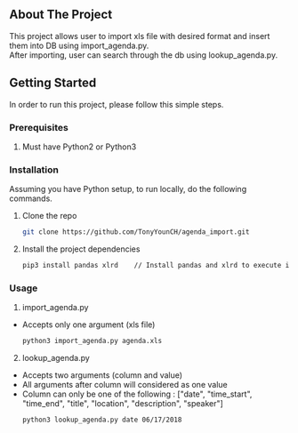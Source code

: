 ## About The Project

This project allows user to import xls file with desired format and insert them into DB using import_agenda.py.  
After importing, user can search through the db using lookup_agenda.py.

## Getting Started

In order to run this project, please follow this simple steps.

### Prerequisites

1. Must have Python2 or Python3

### Installation

Assuming you have Python setup, to run locally, do the following commands. 

1. Clone the repo
   ```sh
   git clone https://github.com/TonyYounCH/agenda_import.git
   ```
2. Install the project dependencies
    ```sh
    pip3 install pandas xlrd    // Install pandas and xlrd to execute import_agenda.py
    ```

### Usage

1. import_agenda.py  
- Accepts only one argument (xls file)
    ```sh
    python3 import_agenda.py agenda.xls
    ```

2. lookup_agenda.py
- Accepts two arguments (column and value)  
- All arguments after column will considered as one value
- Column can only be one of the following : ["date", "time_start", "time_end", "title", "location", "description", "speaker"]
    ```sh
    python3 lookup_agenda.py date 06/17/2018
    ```

